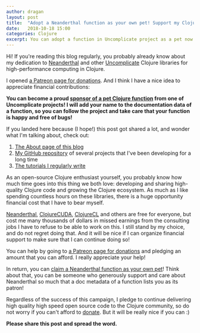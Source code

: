 ```yaml
---
author: dragan
layout: post
title:  "Adopt a Neanderthal function as your own pet! Support my Clojure work on Patreon."
date:   2018-10-18 15:00
categories: Clojure
excerpt: You can adopt a function in Uncomplicate project as a pet now! Choose a tier on Patreon.
---
```


Hi! If you're reading this blog regularly, you probably already know about my dedication to [Neanderthal](https://neanderthal.uncomplicate.org) and other [Uncomplicate](https://github.com/uncomplicate) Clojure libraries for high-performance computing in Clojure.

I opened [a Patreon page for donations](https://patreon.com/draganrocks). And I think I have a nice idea to appreciate financial contributions:

**You can become a proud [sponsor of a pet Clojure function](https://patreon.com/draganrocks) from one of Uncomplicate projects! I will add your name to the
documentation data of a function, so you can follow the project and take care that your function is happy and free of bugs!**

If you landed here because (I hope!) this post got shared a lot, and wonder what I'm talking about, check out:

1. [The About page of this blog](https://dragan.rocks/about)
2. [My GitHub repository](https://github.com/uncomplicate) of several projects that I've been developing for a long time
3. [The tutorials I regularly write](https://dragan.rocks/about)

As an open-source Clojure enthusiast yourself, you probably know how much time goes into this thing we both love: developing and sharing high-quality Clojure code and growing the Clojure ecosystem. As much as I like spending countless hours on these libraries, there is a huge opportunity financial cost that I have to bear myself.

[Neanderthal](https://neanderthal.uncomplicate.org), [ClojureCUDA](https://clojurecuda.uncomplicate.org), [ClojureCL](https://clojurecl.uncomplicate.org) and others are free for everyone, but cost me many thousands of dollars in missed earnings from the consulting jobs I have to refuse to be able to work on this. I still stand by my choice, and do not regret doing that. And it will be nice if I can organize financial support to make sure that I can continue doing so!

You can help by going to [a Patreon page for donations](https://patreon.com/draganrocks) and pledging an amount that you can afford. I really appreciate your help!

In return, you can [claim a Neanderthal function as your own pet](https://patreon.com/draganrocks)! Think about that, you can be someone who generously support and care about Neanderthal so much that a doc metadata of a function lists you as its patron!

Regardless of the success of this campaign, I pledge to continue delivering high quality high speed open source code to the Clojure community, so do not worry if you can't afford to [donate](https://patreon.com/draganrocks). But it will be really nice if you can :)

**Please share this post and spread the word.**

